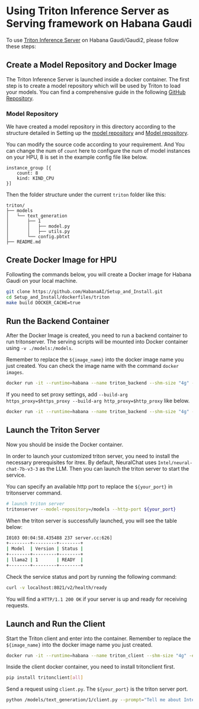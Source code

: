 # Using Triton Inference Server as Serving framework on Habana Gaudi

To use [Triton Inference Server](https://github.com/triton-inference-server/server) on Habana Gaudi/Gaudi2, please follow these steps:

## Create a Model Repository and Docker Image

The Triton Inference Server is launched inside a docker container. The first step is to create a model repository which will be used by Triton to load your models. You can find a comprehensive guide in the following [GitHub Repository](https://github.com/triton-inference-server/server).

### Model Repository
We have created a model repository in this directory according to the structure detailed in Setting up the [model repository](https://github.com/triton-inference-server/tutorials/tree/main/Conceptual_Guide/Part_1-model_deployment#setting-up-the-model-repository) and [Model repository](https://github.com/triton-inference-server/server/blob/main/docs/user_guide/model_repository.md).

You can modify the source code according to your requirement.
And You can change the num of `count` here to configure the num of model instances on your HPU, 8 is set in the example config file like below.
```
instance_group [{ 
    count: 8
    kind: KIND_CPU 
}]
```

Then the folder structure under the current `triton` folder like this:

```
triton/
├── models
│   └── text_generation
│       ├── 1
│       │   ├── model.py
│       │   ├── utils.py
│       └── config.pbtxt
├── README.md
```

## Create Docker Image for HPU
Followting the commands below, you will create a Docker image for Habana Gaudi on your local machine.

```bash
git clone https://github.com/HabanaAI/Setup_and_Install.git
cd Setup_and_Install/dockerfiles/triton
make build DOCKER_CACHE=true
```

## Run the Backend Container
After the Docker Image is created, you need to run a backend container to run tritonserver. The serving scripts will be mounted into Docker container using `-v ./models:/models`.

Remember to replace the `${image_name}` into the docker image name you just created. You can check the image name with the command `docker images`.
```bash
docker run -it --runtime=habana --name triton_backend --shm-size "4g" -e HABANA_VISIBLE_DEVICES=all -e OMPI_MCA_btl_vader_single_copy_mechanism=none --cap-add=sys_nice --net=host --ipc=host -v ./models:/models ${image_name}
```

If you need to set proxy settings, add `--build-arg https_proxy=$https_proxy --build-arg http_proxy=$http_proxy` like below.
```bash
docker run -it --runtime=habana --name triton_backend --shm-size "4g" -e HABANA_VISIBLE_DEVICES=all -e OMPI_MCA_btl_vader_single_copy_mechanism=none --cap-add=sys_nice --net=host --ipc=host -v ./models:/models --build-arg https_proxy=$https_proxy --build-arg http_proxy=$http_proxy ${image_name}
```


## Launch the Triton Server
Now you should be inside the Docker container.

In order to launch your customized triton server, you need to install the necessary prerequisites for itrex. By default, NeuralChat uses `Intel/neural-chat-7b-v3-3` as the LLM. Then you can launch the triton server to start the service.

You can specify an available http port to replace the `${your_port}` in tritonserver command.
```bash
# launch triton server
tritonserver --model-repository=/models --http-port ${your_port}
```

When the triton server is successfully launched, you will see the table below:
```bash
I0103 00:04:58.435488 237 server.cc:626]
+--------+---------+--------+
| Model  | Version | Status |
+--------+---------+--------+
| llama2 | 1       | READY  |
+--------+---------+--------+
```

Check the service status and port by running the following command:
```bash
curl -v localhost:8021/v2/health/ready
```

You will find a `HTTP/1.1 200 OK` if your server is up and ready for receiving requests.


## Launch and Run the Client

Start the Triton client and enter into the container. Remember to replace the `${image_name}` into the docker image name you just created.

```bash
docker run -it --runtime=habana --name triton_client --shm-size "4g" -e HABANA_VISIBLE_DEVICES=all -e OMPI_MCA_btl_vader_single_copy_mechanism=none --cap-add=sys_nice --net=host --ipc=host -v ./models:/models ${image_name}
```

Inside the client docker container, you need to install tritonclient first.
```bash
pip install tritonclient[all]
```

Send a request using `client.py`. The `${your_port}` is the triton server port.
```bash
python /models/text_generation/1/client.py --prompt="Tell me about Intel Xeon Scalable Processors." --url=localhost:${your_port}
```
